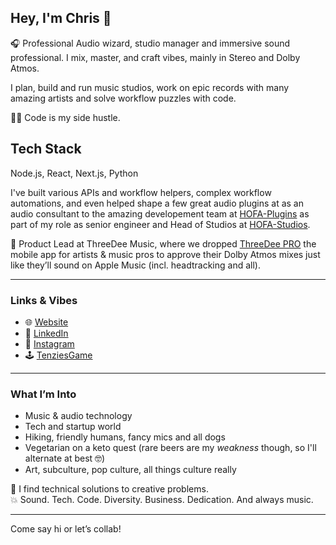 ## Hey, I'm Chris 👋

🎧 Professional Audio wizard, studio manager and immersive sound professional. I mix, master, and craft vibes, mainly in Stereo and Dolby Atmos.

I plan, build and run music studios, work on epic records with many amazing artists and solve workflow puzzles with code.

👨‍💻 Code is my side hustle.

## Tech Stack
Node.js, React, Next.js, Python

I've built various APIs and workflow helpers, complex workflow automations, and even helped shape a few great audio plugins at  as an audio consultant to the amazing developement team at [HOFA-Plugins](https://hofa-plugins.de/) as part of my role as senior engineer and Head of Studios at [HOFA-Studios](https://hofa-studios.de/).

🚀 Product Lead at ThreeDee Music, where we dropped [ThreeDee PRO](https://apps.apple.com/at/app/threedee-pro/id1584653537) the mobile app for artists & music pros to approve their Dolby Atmos mixes just like they’ll sound on Apple Music (incl. headtracking and all).

---

### Links & Vibes
- 🌐 [Website](https://www.christoph-thiers.de/)
- 💼 [LinkedIn](https://www.linkedin.com/in/christophthiers/)
- 📸 [Instagram](https://www.instagram.com/christoph_thiers/)
- 🕹️ [TenziesGame](https://github.com/Christoph-Thiers/TenziesGame)

---

### What I’m Into
- Music & audio technology
- Tech and startup world
- Hiking, friendly humans, fancy mics and all dogs
- Vegetarian on a keto quest (rare beers are my *weakness* though, so I'll alternate at best 🤓)
- Art, subculture, pop culture, all things culture really

🧩 I find technical solutions to creative problems.  
💥 Sound. Tech. Code. Diversity. Business. Dedication. And always music.

---

Come say hi or let’s collab!
